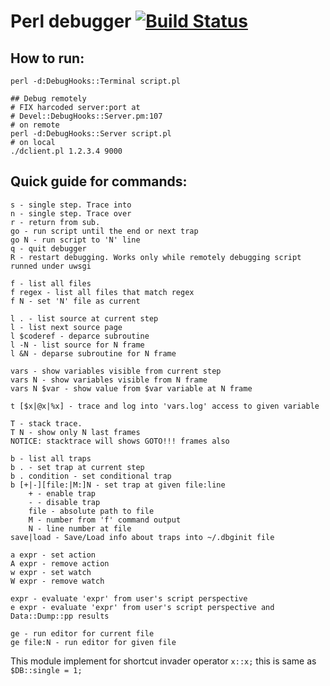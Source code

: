 # Perl debugger [![Build Status](https://travis-ci.org/KES777/Devel-DebugHooks.svg?branch=master)](https://travis-ci.org/KES777/Devel-DebugHooks)

## How to run:

	perl -d:DebugHooks::Terminal script.pl

	## Debug remotely
	# FIX harcoded server:port at
	# Devel::DebugHooks::Server.pm:107
	# on remote
	perl -d:DebugHooks::Server script.pl
	# on local
	./dclient.pl 1.2.3.4 9000




## Quick guide for commands:

	s - single step. Trace into
	n - single step. Trace over
	r - return from sub.
	go - run script until the end or next trap
	go N - run script to 'N' line
	q - quit debugger
	R - restart debugging. Works only while remotely debugging script runned under uwsgi

	f - list all files
	f regex - list all files that match regex
	f N - set 'N' file as current

	l . - list source at current step
	l - list next source page
	l $coderef - deparce subroutine
	l -N - list source for N frame
	l &N - deparse subroutine for N frame

	vars - show variables visible from current step
	vars N - show variables visible from N frame
	vars N $var - show value from $var variable at N frame

	t [$x|@x|%x] - trace and log into 'vars.log' access to given variable

	T - stack trace.
	T N - show only N last frames
	NOTICE: stacktrace will shows GOTO!!! frames also

	b - list all traps
	b . - set trap at current step
	b . condition - set conditional trap
	b [+|-][file:|M:]N - set trap at given file:line
		+ - enable trap
		- - disable trap
		file - absolute path to file
		M - number from 'f' command output
		N - line number at file
	save|load - Save/Load info about traps into ~/.dbginit file

	a expr - set action
	A expr - remove action
	w expr - set watch
	W expr - remove watch

	expr - evaluate 'expr' from user's script perspective
	e expr - evaluate 'expr' from user's script perspective and Data::Dump::pp results

	ge - run editor for current file
	ge file:N - run editor for given file


This module implement for shortcut invader operator `x::x;` this is same as  `$DB::single = 1;`
